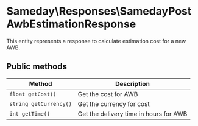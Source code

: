 # Sameday\Responses\SamedayPostAwbEstimationResponse

This entity represents a response to calculate estimation cost for a new AWB.

## Public methods

| Method | Description |
| ------------- | ------------- |
| `float getCost()` | Get the cost for AWB |
| `string getCurrency()` | Get the currency for cost |
| `int getTime()` | Get the delivery time in hours for AWB |

